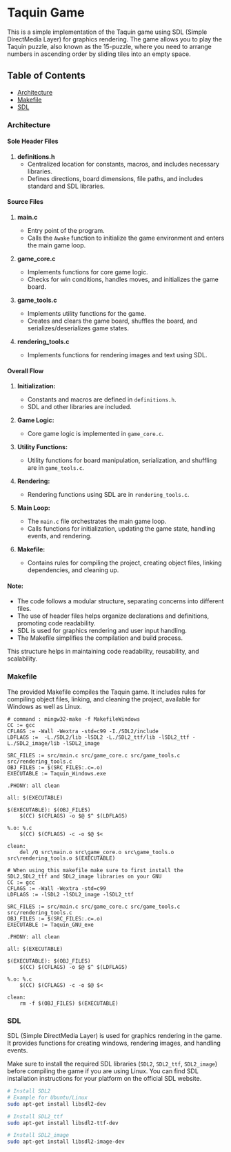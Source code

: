# Taquin Game

This is a simple implementation of the Taquin game using SDL (Simple DirectMedia Layer) for graphics rendering. The game allows you to play the Taquin puzzle, also known as the 15-puzzle, where you need to arrange numbers in ascending order by sliding tiles into an empty space.

## Table of Contents
- [Architecture](#architecture)
- [Makefile](#makefile)
- [SDL](#sdl)

### Architecture

#### Sole Header Files

1. **definitions.h**
   - Centralized location for constants, macros, and includes necessary libraries.
   - Defines directions, board dimensions, file paths, and includes standard and SDL libraries.

#### Source Files

1. **main.c**
   - Entry point of the program.
   - Calls the `Awake` function to initialize the game environment and enters the main game loop.

2. **game_core.c**
   - Implements functions for core game logic.
   - Checks for win conditions, handles moves, and initializes the game board.

3. **game_tools.c**
   - Implements utility functions for the game.
   - Creates and clears the game board, shuffles the board, and serializes/deserializes game states.

4. **rendering_tools.c**
   - Implements functions for rendering images and text using SDL.


#### Overall Flow

1. **Initialization:**
   - Constants and macros are defined in `definitions.h`.
   - SDL and other libraries are included.

2. **Game Logic:**
   - Core game logic is implemented in `game_core.c`.

3. **Utility Functions:**
   - Utility functions for board manipulation, serialization, and shuffling are in `game_tools.c`.

4. **Rendering:**
   - Rendering functions using SDL are in `rendering_tools.c`.

5. **Main Loop:**
   - The `main.c` file orchestrates the main game loop.
   - Calls functions for initialization, updating the game state, handling events, and rendering.

6. **Makefile:**
   - Contains rules for compiling the project, creating object files, linking dependencies, and cleaning up.

#### Note:

- The code follows a modular structure, separating concerns into different files.
- The use of header files helps organize declarations and definitions, promoting code readability.
- SDL is used for graphics rendering and user input handling.
- The Makefile simplifies the compilation and build process.

This structure helps in maintaining code readability, reusability, and scalability.

### Makefile

The provided Makefile compiles the Taquin game. It includes rules for compiling object files, linking, and cleaning the project, available for Windows as well as Linux.

```make WINDOWS
# command : mingw32-make -f MakefileWindows
CC := gcc
CFLAGS := -Wall -Wextra -std=c99 -I./SDL2/include 
LDFLAGS :=  -L./SDL2/lib -lSDL2 -L./SDL2_ttf/lib -lSDL2_ttf -L./SDL2_image/lib -lSDL2_image

SRC_FILES := src/main.c src/game_core.c src/game_tools.c src/rendering_tools.c
OBJ_FILES := $(SRC_FILES:.c=.o)
EXECUTABLE := Taquin_Windows.exe

.PHONY: all clean

all: $(EXECUTABLE)

$(EXECUTABLE): $(OBJ_FILES)
	$(CC) $(CFLAGS) -o $@ $^ $(LDFLAGS)

%.o: %.c
	$(CC) $(CFLAGS) -c -o $@ $<

clean:
	del /Q src\main.o src\game_core.o src\game_tools.o src\rendering_tools.o $(EXECUTABLE)
```

```make LINUX
# When using this makefile make sure to first install the SDL2,SDL2_ttf and SDL2_image libraries on your GNU
CC := gcc
CFLAGS := -Wall -Wextra -std=c99
LDFLAGS := -lSDL2 -lSDL2_image -lSDL2_ttf

SRC_FILES := src/main.c src/game_core.c src/game_tools.c src/rendering_tools.c
OBJ_FILES := $(SRC_FILES:.c=.o)
EXECUTABLE := Taquin_GNU_exe

.PHONY: all clean

all: $(EXECUTABLE)

$(EXECUTABLE): $(OBJ_FILES)
	$(CC) $(CFLAGS) -o $@ $^ $(LDFLAGS)

%.o: %.c
	$(CC) $(CFLAGS) -c -o $@ $<

clean:
	rm -f $(OBJ_FILES) $(EXECUTABLE)
```


### SDL

SDL (Simple DirectMedia Layer) is used for graphics rendering in the game. It provides functions for creating windows, rendering images, and handling events.

Make sure to install the required SDL libraries (`SDL2`, `SDL2_ttf`, `SDL2_image`) before compiling the game if you are using Linux. You can find SDL installation instructions for your platform on the official SDL website.

```bash
# Install SDL2
# Example for Ubuntu/Linux
sudo apt-get install libsdl2-dev

# Install SDL2_ttf
sudo apt-get install libsdl2-ttf-dev

# Install SDL2_image
sudo apt-get install libsdl2-image-dev
```
